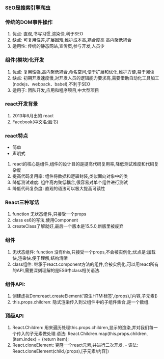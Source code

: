 ### SEO是搜索引擎爬虫
### 传统的DOM事件操作
  1. 优点: 直观,书写习惯,渲染快,利于SEO
  2. 缺点: 可复用性差,扩展困难,维护成本高,耦合度高  高内聚低耦合
  3. 适用性: 传统的静态网站,宣传页,参与开发,人员少
### 组件(模块)化开发
  1. 优点: 复用性强,高内聚低耦合,命名空间,便于扩展和优化,维护方便,易于阅读
  2. 缺点: 初期开发速度慢,对开发人员的逻辑能力要求高,需要借助自动化工具加工(nodejs、webpack、babel),不利于SEO
  3. 适用于: 团队开发,应用和程序项目,中大型项目
### react开发背景
  1. 2013年6月出的 react
  2. Facebook(中文名:脸书)

### react特点
  - 简单
  - 声明式
  1. react的核心是组件,组件的设计目的是提高代码复用率,降低测试难度和代码复杂度
  2. 提高代码复用率: 组件将数据和逻辑封装,类似面向对象中的类
  3. 降低测试难度: 组件高内聚低耦合,很容易对单个组件进行测试
  4. 降低代码复杂度: 直观的语法可以极大提高可读性

### React三种写法
  1. function 无状态组件,只接受一个props
  2. class  es6的写法,使用Component
  3. createClass了解就好,最后一个版本是15.5.0,新版里被废弃

### 组件
  1. 无状态组件: function   没有this,只接受一个props,不会被实例化;优点是:加载快,渲染快.便于理解,结构清晰
  2. class组件: 继承于react.component方法的组件,会被实例化,可以用react所有的API,需要深刻理解的是ES6中class相关语法.

### 组件API:
  1. 创建虚拟Dom:react.createElement('原生HTMl标签',(props),[内容,子元素])
  2. this.props.children:  隐式渲染传入到父组件中的子组件集合,是一个数组.

### 顶级API
  1. React.Children: 用来遍历处理this.props.children,显示的渲染,并对我们每一个传入的子元素做处理.语法: React.Children.map(this.props.children,(item.index) = {return item};
  2. React.cloneElement: 克隆一个react元素,并进行二次开发.
    - 语法: React.cloneElement(child,(props),[子元素/内容])